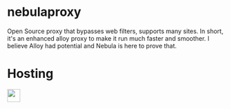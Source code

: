 # nebulaproxy
Open Source proxy that bypasses web filters, supports many sites. In short, it's an enhanced alloy proxy to make it run  much faster and smoother. I believe Alloy had potential and Nebula is here to prove that. 

# Hosting

<a href="https://repl.it/github/jangodev/nebulaproxy"><img height="30px" src="https://raw.githubusercontent.com/FogNetwork/Tsunami/main/deploy/replit2.svg"><img></a>
